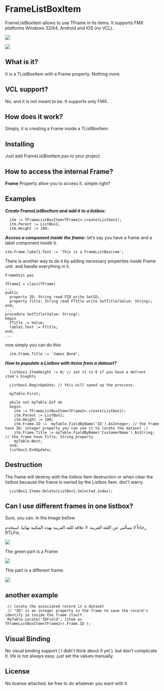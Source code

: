 # FrameListBoxItem
FrameListBoxItem allows to use TFrame in its items. It supports FMX platforms Windows 32/64, Android and IOS (no VCL).

![](https://github.com/SamerAssil/FrameListBoxItem/blob/main/Images/Frame.png)

![](https://github.com/SamerAssil/FrameListBoxItem/blob/main/Images/image1.png)

## What is it?
It is a TListBoxItem with a Frame property. Nothing more.

## VCL support? ##
No, and it is not meant to be. It supports only FMX.

## How does it work? ##
Simply, it is creating a Frame inside a TListBoxItem.

## Installing ###
Just add FrameListBoxItem.pas to your project.

## How to access the internal Frame? ##
 **Frame** Property allow you to access it. simple right?

## Examples ## 
***Create FrameListBoxItem and add it to a listbox:***
```
  itm := TFrameListBoxItem<TFrame1>.create(Listbox1);
  itm.Parent := ListBox1;
  itm.Height := 100;  
```

***Access a component inside the frame:***
let’s say you have a frame and a label component inside it.
```
itm.Frame.label1.Text := 'This is a FrameListBoxitem'; 
```
There is another way to do it by adding necessary properties inside Frame unit. and handle everything in it.

```
FrameUnit.pas

TFrame1 = class(TFrame)
...
public
  property ID: String read FID write SetID;
  property Title: String read FTitle write SetTitle(Value: String);
end;
...
procedure SetTitle(Value: String);
begin
  FTitle := Value;
  lable1.Text := FTitle;
end;
...

```
now simply you can do this:
```
  itm.Frame.Title := 'James Bond';
```



***How to populate a Listbox with items from a dataset?***
```
  listbox1.ItemHeight := 0; // set it to 0 if you have a defrent item's hieghts

  Listbox1.BeginUpdate; // this will speed up the proccess.

  myTable.First;

  while not myTable.Eof do
  begin
    itm := TFrameListBoxItem<TFrame2>.create(Listbox1);
    itm.Parent := ListBox1;
    itm.Height := 100;
    itm.Frame.ID :=  myTable.FieldByName('ID').AsInteger; // the frame have ID: integer property you can use it to locate the dataset ;)
    itm.Frame.Title := myTable.FieldByName('CustomerName').AsString; // the frame have Title: String property
    myTable.Next;
  end;
  listbox1.EndUpdate;
```


## Destruction ##
The frame will destroy with the listbox item destruction or when clear the listbox because the frame is owned by the Listbox Item. don't warry.
```
  ListBox1.Items.Delete(ListBox1.Selected.index);
```

## Can I use different  frames in one listbox? ##
Sure, you can. In the Image bellow 

رجاءاّ لا تسألني عن اللغة العربية. لا علاقة للغة العربية بهذه المكتبة نهائيا.
استخدم RTLFix. 

![](https://github.com/SamerAssil/FrameListBoxItem/blob/main/Images/image2.jpeg)

The green part is a Frame:

![](https://github.com/SamerAssil/FrameListBoxItem/blob/main/Images/frame1.jpeg)

This part is a different frame:

![](https://github.com/SamerAssil/FrameListBoxItem/blob/main/Images/frame2.jpeg)

## another example ##
```
 // locate the associated record in a dataset
 // "ID" is an integer property in the frame to save the record's identify id inside the frame itself. 
 MyTable.Locate('IDField', (Item as TFrameListBoxItem<TFrame2>).Frame.ID ); 
```


## Visual Binding ##
No visual binding support ( I didn't think about it yet ). but don't complicate it. life is not always easy. just set the values manually.


## License ##
No license attached. be free to do whatever you want with it.

